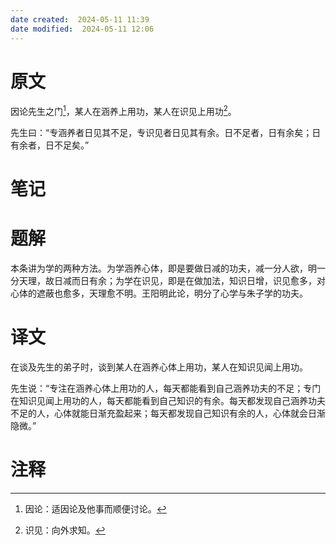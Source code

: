 ```yaml
---
date created:  2024-05-11 11:39
date modified:  2024-05-11 12:06
---
```

# 原文
因论先生之门[^1]，某人在涵养上用功，某人在识见上用功[^2]。

先生曰：“专涵养者日见其不足，专识见者日见其有余。日不足者，日有余矣；日有余者，日不足矣。”
# 笔记

# 题解
本条讲为学的两种方法。为学涵养心体，即是要做日减的功夫，减一分人欲，明一分天理，故日减而日有余；为学在识见，即是在做加法，知识日增，识见愈多，对心体的遮蔽也愈多，天理愈不明。王阳明此论，明分了心学与朱子学的功夫。
# 译文
在谈及先生的弟子时，谈到某人在涵养心体上用功，某人在知识见闻上用功。

先生说：“专注在涵养心体上用功的人，每天都能看到自己涵养功夫的不足；专门在知识见闻上用功的人，每天都能看到自己知识的有余。每天都发现自己涵养功夫不足的人，心体就能日渐充盈起来；每天都发现自己知识有余的人，心体就会日渐隐微。”
# 注释

[^1]: 因论：适因论及他事而顺便讨论。
[^2]: 识见：向外求知。